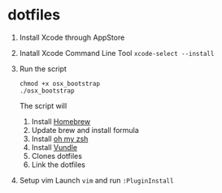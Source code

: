 # dotfiles

1. Install Xcode through AppStore

2. Inatall Xcode Command Line Tool `xcode-select --install`

3. Run the script

	```
	chmod +x osx_bootstrap
	./osx_bootstrap
	```
	The script will 
    1. Install [Homebrew](http://brew.sh/index_zh-tw.html)
    2. Update brew and install formula
    3. Install [oh my zsh](http://ohmyz.sh/)
    4. Install [Vundle](https://github.com/VundleVim/Vundle.vim)
    5. Clones dotfiles
    6. Link the dotfiles

4. Setup vim
Launch `vim` and run `:PluginInstall`
